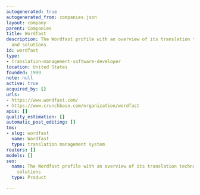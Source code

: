 ```yaml
---
autogenerated: true
autogenerated_from: companies.json
layout: company
parent: Companies
title: Wordfast
description: The Wordfast profile with an overview of its translation technologies
  and solutions
id: wordfast
type:
- translation-management-software-developer
location: United States
founded: 1999
note: null
active: true
acquired_by: []
urls:
- https://www.wordfast.com/
- https://www.crunchbase.com/organization/wordfast
apis: []
quality_estimation: []
automatic_post_editing: []
tms:
- slug: wordfast
  name: Wordfast
  type: translation management system
routers: []
models: []
seo:
  name: The Wordfast profile with an overview of its translation technologies and
    solutions
  type: Product

---
```


